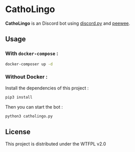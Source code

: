 # CathoLingo

**CathoLingo** is an Discord bot using [discord.py](https://github.com/Rapptz/discord.py) and [peewee](https://github.com/coleifer/peewee). 

## Usage

### With `docker-compose` :

```bash
docker-composer up -d
```

### Without Docker :

Install the dependencies of this project : 

```bash
pip3 install
```

Then you can start the bot : 

```bash
python3 catholingo.py
```

## License

This project is distributed under the WTFPL v2.0